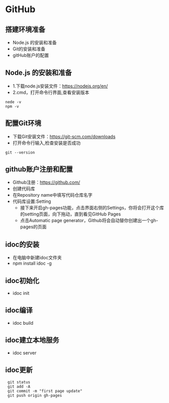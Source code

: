 # GitHub

## 搭建环境准备

* Node.js 的安装和准备 
* Git的安装和准备 
* gitHub账户的配置

## Node.js 的安装和准备 

* 1.下载node.js安装文件：https://nodejs.org/en/
* 2.cmd，打开命令行界面,查看安装版本

```
nede -v
npm -v
```

## 配置Git环境

* 下载Git安装文件：https://git-scm.com/downloads
* 打开命令行输入,检查安装是否成功

```
git --version
```

## github账户注册和配置

* Github注册：https://github.com/
* 创建代码库
* 在Repository name中填写代码仓库名字
* 代码库设置:Setting
   * 接下来开启gh-pages功能，点击界面右侧的Settings，你将会打开这个库的setting页面，向下拖动，直到看见GitHub Pages
   * 点击Automatic page generator，Github将会自动替你创建出一个gh-pages的页面
 

## idoc的安装

* 在电脑中新建idoc文件夹
* npm install idoc -g

## idoc初始化

* idoc init 

## idoc编译

* idoc build

## idoc建立本地服务

* idoc server


## idoc更新

```
 git status
 git add -A 
 git commit -m "first page update"
 git push origin gh-pages
 
```